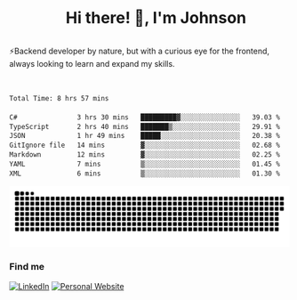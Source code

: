 <div id="user-content-toc">
  <ul align="center">
    <summary><h1 style="display: inline-block">Hi there! 👋, I'm Johnson</h1></summary>
  </ul>
</div>

⚡Backend developer by nature, but with a curious eye for the frontend, always looking to learn and expand my skills.

<br>


<!--START_SECTION:waka-->

```txt
Total Time: 8 hrs 57 mins

C#               3 hrs 30 mins   █████████▓░░░░░░░░░░░░░░░   39.03 %
TypeScript       2 hrs 40 mins   ███████▒░░░░░░░░░░░░░░░░░   29.91 %
JSON             1 hr 49 mins    █████░░░░░░░░░░░░░░░░░░░░   20.38 %
GitIgnore file   14 mins         ▓░░░░░░░░░░░░░░░░░░░░░░░░   02.68 %
Markdown         12 mins         ▓░░░░░░░░░░░░░░░░░░░░░░░░   02.25 %
YAML             7 mins          ▒░░░░░░░░░░░░░░░░░░░░░░░░   01.45 %
XML              6 mins          ▒░░░░░░░░░░░░░░░░░░░░░░░░   01.30 %
```

<!--END_SECTION:waka-->

<picture>
  <source  srcset="https://github.com/joshwambere/joshwambere/blob/output/github-contribution-grid-snake-dark.svg?palette=github-dark">
  <source  srcset="https://github.com/joshwambere/joshwambere/blob/output/github-contribution-grid-snake.svg">
  <img alt="github contribution grid snake animation" src="https://github.com/joshwambere/joshwambere/blob/output/github-contribution-grid-snake.svg">
</picture>

### Find me
<a href="https://www.linkedin.com/in/dusabe-johnson" target="_blank"><img src="https://img.shields.io/badge/LinkedIn-%230077B5.svg?&style=flat&logo=linkedin&logoColor=white" alt="LinkedIn"></a>
‎‎ [![Personal Website](https://img.shields.io/badge/visit-Johnsonis.me-blue)](https://johnsonis.me/)
